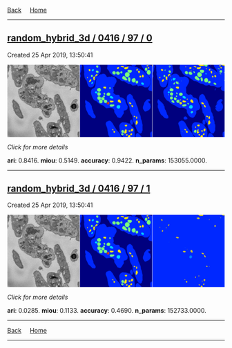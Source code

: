 
[Back](..)&nbsp;&nbsp;&nbsp;&nbsp;&nbsp;[Home](https://leapmanlab.github.io/snapshots)

---

<div class="summary"><a href="0"><h2>random_hybrid_3d / 0416 / 97 / 0</h2></a><p>Created 25 Apr 2019, 13:50:41
</p><a href="0"><img src="0/media/summary.png" align="center"></a><p>
<i>Click for more details</i>
</p></div>

**ari**: 0.8416. **miou**: 0.5149. **accuracy**: 0.9422. **n_params**: 153055.0000. 

---

<div class="summary"><a href="1"><h2>random_hybrid_3d / 0416 / 97 / 1</h2></a><p>Created 25 Apr 2019, 13:50:41
</p><a href="1"><img src="1/media/summary.png" align="center"></a><p>
<i>Click for more details</i>
</p></div>

**ari**: 0.0285. **miou**: 0.1133. **accuracy**: 0.4690. **n_params**: 152733.0000. 

---

[Back](..)&nbsp;&nbsp;&nbsp;&nbsp;&nbsp;[Home](https://leapmanlab.github.io/snapshots)

---